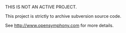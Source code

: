 THIS IS NOT AN ACTIVE PROJECT.

This project is strictly to archive subversion source code.

See http://www.opensymphony.com for more details.
